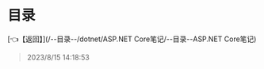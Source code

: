 # 目录  


[👈【返回】](/--目录--/dotnet/ASP.NET Core笔记/--目录--ASP.NET Core笔记)  








> 2023/8/15 14:18:53
